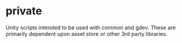 # private
Unity scripts intended to be used with common and gdev. These are primarily dependent upon asset store or other 3rd party libraries.
